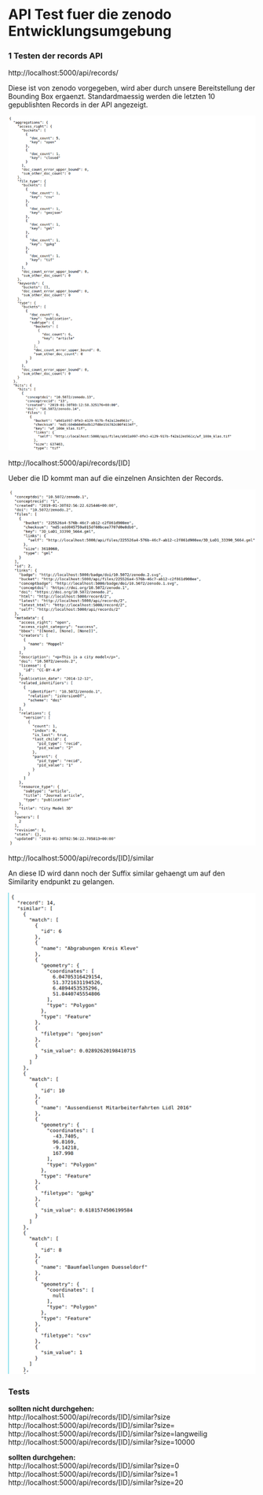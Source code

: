 # API Test fuer die zenodo Entwicklungsumgebung

### 1 Testen der records API

http://localhost:5000/api/records/

Diese ist von zenodo vorgegeben, wird aber durch unsere Bereitstellung der Bounding Box ergaenzt.
Standardmaessig werden die letzten 10 gepublishten Records in der API angezeigt. 

![Alt-Text](API-Images/1.png)

http://localhost:5000/api/records/[ID]

Ueber die ID kommt man auf die einzelnen Ansichten der Records.

![Alt-Text](API-Images/2.png)

http://localhost:5000/api/records/[ID]/similar

An diese ID wird dann noch der Suffix similar gehaengt um auf den Similarity endpunkt zu gelangen.

![Alt-Text](API-Images/3.png)

### Tests

__sollten nicht durchgehen:__<br>
http://localhost:5000/api/records/[ID]/similar?size <br>
http://localhost:5000/api/records/[ID]/similar?size= <br>
http://localhost:5000/api/records/[ID]/similar?size=langweilig <br>
http://localhost:5000/api/records/[ID]/similar?size=10000 <br>

__sollten durchgehen:__<br>
http://localhost:5000/api/records/[ID]/similar?size=0 <br>
http://localhost:5000/api/records/[ID]/similar?size=1 <br>
http://localhost:5000/api/records/[ID]/similar?size=20 <br>
